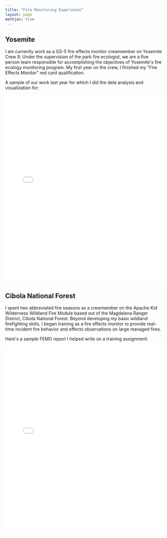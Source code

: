 ```yaml
---
title: "Fire Monitoring Experience"
layout: page
mathjax: true
---
```


## Yosemite
I am currently work as a GS-5 fire effects monitor crewmember on Yosemite Crew 9. Under the supervision of the park fire ecologist, we are a five person team responsible for accomplishing the objectives of Yosemite's fire ecology monitoring program. My first year on the crew, I finished my "Fire Effects Monitor" red card qualification.

A sample of our work last year for which I did the data analysis and visualization for:

<iframe src="{{ '/assets/Pika_FinalReport_2024_11_01.pdf' | relative_url }}" width="100%" height="600px" style="border: none;">
</iframe>



## Cibola National Forest
I spent two abbreviated fire seasons as a crewmember on the Apache Kid Wilderness Wildland Fire Module based out of the Magdalena Ranger District, Cibola National Forest. Beyond developing my basic wildland firefighting skills, I began training as a fire effects monitor to provide real-time incident fire behavior and effects observations on large managed fires.

Here's a sample FEMO report I helped write on a training assignment: 

<iframe src="{{ '/assets/West Mountain Report.pdf' | relative_url }}" width="100%" height="600px" style="border: none;">
</iframe>




